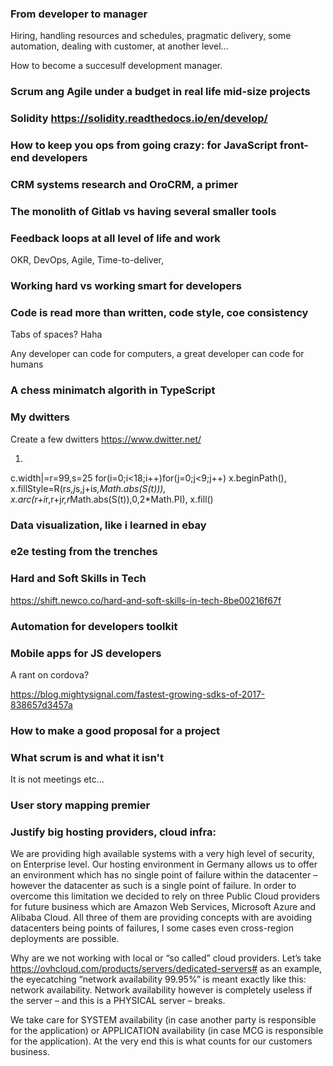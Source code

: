 


### From developer to manager

Hiring, handling resources and schedules, pragmatic delivery, some automation, dealing with customer, at another level...

How to become a succesulf development manager.

### Scrum ang Agile under a budget in real life mid-size projects

### Solidity https://solidity.readthedocs.io/en/develop/


### How to keep you ops from going crazy: for JavaScript front-end developers

### CRM systems research and OroCRM, a primer

### The monolith of Gitlab vs having several smaller tools

### Feedback loops at all level of life and work

OKR, DevOps, Agile, Time-to-deliver,

### Working hard vs working smart for developers

### Code is read more than written, code style, coe consistency

Tabs of spaces? Haha

Any developer can code for computers, a great developer can code for humans

### A chess minimatch algorith in TypeScript

### My dwitters

Create a few dwitters https://www.dwitter.net/

1.

c.width|=r=99,s=25
for(i=0;i<18;i++)for(j=0;j<9;j++)
x.beginPath(),
x.fillStyle=R(r*s,j*s,j+i*s,Math.abs(S(t))),
x.arc(r+i*r,r+j*r,r*Math.abs(S(t)),0,2*Math.PI),
x.fill()

### Data visualization, like i learned in ebay

### e2e testing from the trenches

### Hard and Soft Skills in Tech

https://shift.newco.co/hard-and-soft-skills-in-tech-8be00216f67f

### Automation for developers toolkit

### Mobile apps for JS developers

A rant on cordova?

https://blog.mightysignal.com/fastest-growing-sdks-of-2017-838657d3457a

### How to make a good proposal for a project

### What scrum is and what it isn't

It is not meetings etc...

### User story mapping premier

### Justify big hosting providers, cloud infra:

We are providing high available systems with a very high level of security, on Enterprise level.
Our hosting environment in Germany allows us to offer an environment which has no single point of failure within the datacenter – however the datacenter as such is a single point of failure. In order to overcome this limitation we decided to rely on three Public Cloud providers for future business which are Amazon Web Services, Microsoft Azure and Alibaba Cloud. All three of them are providing concepts with are avoiding datacenters being points of failures, I some cases even cross-region deployments are possible.

Why are we not working with local or “so called” cloud providers.
Let’s take https://ovhcloud.com/products/servers/dedicated-servers# as an example, the eyecatching “network availability 99.95%” is meant exactly like this: network availability. Network availability however is completely useless if the server – and this is a PHYSICAL server – breaks.

We take care for SYSTEM availability (in case another party is responsible for the application) or APPLICATION availability (in case MCG is responsible for the application). At the very end this is what counts for our customers business.





